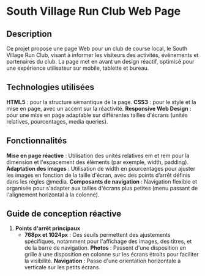 # South Village Run Club Web Page

## Description
Ce projet propose une page Web pour un club de course local, le South Village Run Club, visant à informer les visiteurs des activités, événements et partenaires du club. La page met en avant un design réactif, optimisé pour une expérience utilisateur sur mobile, tablette et bureau.

## Technologies utilisées
**HTML5** : pour la structure sémantique de la page.
**CSS3** : pour le style et la mise en page, avec un accent sur la réactivité.
**Responsive Web Design** : pour une mise en page adaptable sur différentes tailles d'écrans (unités relatives, pourcentages, media queries).

## Fonctionnalités
**Mise en page réactive** : Utilisation des unités relatives em et rem pour la dimension et l'espacement des éléments (par exemple, width, padding).
**Adaptation des images** : Utilisation de width en pourcentages pour ajuster les images en fonction de la taille d'écran, avec des points d’arrêt définis dans les règles @media.
**Composants de navigation** : Navigation flexible et organisée pour s'adapter aux tailles d'écrans plus petites (menu passant de l'alignement horizontal à la colonne).

## Guide de conception réactive
1. **Points d'arrêt principaux**
   - **768px et 1024px** : Ces seuils permettent des ajustements spécifiques, notamment pour l'affichage des images, des titres, et de la barre de navigation.
**Photos** : Passent d'une disposition en grille à une disposition en colonne sur les écrans étroits pour faciliter la visibilité.
**Navigation** : Passe d'une orientation horizontale à verticale sur les petits écrans.